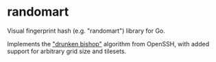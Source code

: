 # randomart

Visual fingerprint hash (e.g. "randomart") library for Go.

Implements the ["drunken bishop"][1] algorithm from OpenSSH, with added support for
arbitrary grid size and tilesets.

[1]: http://www.dirk-loss.de/sshvis/drunken_bishop.pdf

